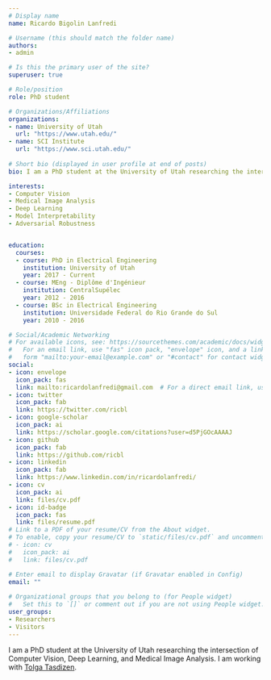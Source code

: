 ```yaml
---
# Display name
name: Ricardo Bigolin Lanfredi

# Username (this should match the folder name)
authors:
- admin

# Is this the primary user of the site?
superuser: true

# Role/position
role: PhD student

# Organizations/Affiliations
organizations:
- name: University of Utah
  url: "https://www.utah.edu/"
- name: SCI Institute
  url: "https://www.sci.utah.edu/"
 
# Short bio (displayed in user profile at end of posts)
bio: I am a PhD student at the University of Utah researching the intersection of Computer Vision, Deep Learning, and Medical Image Analysis. 

interests:
- Computer Vision
- Medical Image Analysis
- Deep Learning
- Model Interpretability
- Adversarial Robustness


education:
  courses:
  - course: PhD in Electrical Engineering
    institution: University of Utah
    year: 2017 - Current
  - course: MEng - Diplôme d'Ingénieur
    institution: CentralSupélec
    year: 2012 - 2016
  - course: BSc in Electrical Engineering
    institution: Universidade Federal do Rio Grande do Sul
    year: 2010 - 2016

# Social/Academic Networking
# For available icons, see: https://sourcethemes.com/academic/docs/widgets/#icons
#   For an email link, use "fas" icon pack, "envelope" icon, and a link in the
#   form "mailto:your-email@example.com" or "#contact" for contact widget.
social:
- icon: envelope
  icon_pack: fas
  link: mailto:ricardolanfredi@gmail.com  # For a direct email link, use "mailto:test@example.org".
- icon: twitter
  icon_pack: fab
  link: https://twitter.com/ricbl
- icon: google-scholar
  icon_pack: ai
  link: https://scholar.google.com/citations?user=d5PjGOcAAAAJ
- icon: github
  icon_pack: fab
  link: https://github.com/ricbl
- icon: linkedin
  icon_pack: fab
  link: https://www.linkedin.com/in/ricardolanfredi/
- icon: cv
  icon_pack: ai
  link: files/cv.pdf
- icon: id-badge
  icon_pack: fas
  link: files/resume.pdf
# Link to a PDF of your resume/CV from the About widget.
# To enable, copy your resume/CV to `static/files/cv.pdf` and uncomment the lines below.  
# - icon: cv
#   icon_pack: ai
#   link: files/cv.pdf

# Enter email to display Gravatar (if Gravatar enabled in Config)
email: ""
  
# Organizational groups that you belong to (for People widget)
#   Set this to `[]` or comment out if you are not using People widget.  
user_groups:
- Researchers
- Visitors
---
```

I am a PhD student at the University of Utah researching the intersection of Computer Vision, Deep Learning, and Medical Image Analysis. I am working with [Tolga Tasdizen](http://www.sci.utah.edu/~tolga).